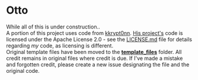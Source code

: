 # Otto

While all of this is under construction..\
A portion of this project uses code from [kkrypt0nn](https://github.com/kkrypt0nn). [His project's](https://github.com/kkrypt0nn/Python-Discord-Bot-Template/) code is licensed under the Apache License 2.0 - see the [LICENSE.md](../LICENSE.md) file for details regarding *my* code, as licensing is different.\
Original template files have been moved to the **[template_files](template_files)** folder. All credit remains in original files where credit is due. If I've made a mistake and forgotten credit, please create a new issue designating the file and the original code.